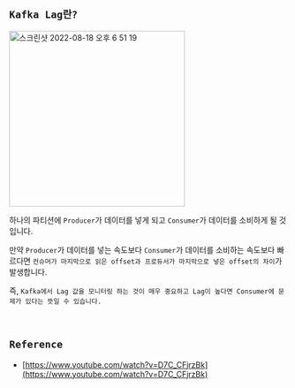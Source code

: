 ## `Kafka Lag란?`

<img width="318" alt="스크린샷 2022-08-18 오후 6 51 19" src="https://user-images.githubusercontent.com/45676906/185366548-ace54a3d-43c1-462b-bb0f-d0e98dc929b0.png">

하나의 파티션에 `Producer`가 데이터를 넣게 되고 `Consumer`가 데이터를 소비하게 될 것입니다.

만약 `Producer`가 데이터를 넣는 속도보다 `Consumer`가 데이터를 소비하는 속도보다 빠르다면 `컨슈머가 마지막으로 읽은 offset과 프로듀서가 마지막으로 넣은 offset의 차이`가 발생합니다.

즉, `Kafka에서 Lag 값을 모니터링 하는 것이 매우 중요하고 Lag이 높다면 Consumer에 문제가 있다는 뜻일 수 있습니다.`

<br>

## `Reference`

- [https://www.youtube.com/watch?v=D7C_CFjrzBk](https://www.youtube.com/watch?v=D7C_CFjrzBk)